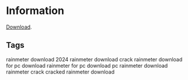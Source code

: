 # Information

[Download](http://rainmeter.net/).

## Tags 

rainmeter download 2024
rainmeter download crack
rainmeter download for pc 
download rainmeter for pc
download pc rainmeter
download rainmeter crack
cracked rainmeter download
